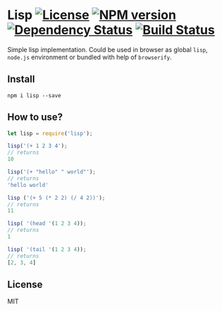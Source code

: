 # Lisp [![License][LicenseIMGURL]][LicenseURL] [![NPM version][NPMIMGURL]][NPMURL] [![Dependency Status][DependencyStatusIMGURL]][DependencyStatusURL] [![Build Status][BuildStatusIMGURL]][BuildStatusURL]

Simple lisp implementation. Could be used in browser as global `lisp`, `node.js` environment or bundled with help of `browserify`.

## Install

```
npm i lisp --save
```

## How to use?

```js
let lisp = require('lisp');

lisp('(+ 1 2 3 4');
// returns
10

lisp('(+ "hello" " world"');
// returns
'hello world'

lisp ('(+ 5 (* 2 2) (/ 4 2))');
// returns
11

lisp( '(head '(1 2 3 4));
// returns
1

lisp( '(tail '(1 2 3 4));
// returns
[2, 3, 4]

```

## License

MIT

[NPMIMGURL]:                https://img.shields.io/npm/v/lisp.svg?style=flat
[BuildStatusIMGURL]:        https://img.shields.io/travis/coderaiser/lisp/master.svg?style=flat
[DependencyStatusIMGURL]:   https://img.shields.io/gemnasium/coderaiser/lisp.svg?style=flat
[LicenseIMGURL]:            https://img.shields.io/badge/license-MIT-317BF9.svg?style=flat
[NPMURL]:                   https://npmjs.org/package/lisp "npm"
[BuildStatusURL]:           https://travis-ci.org/coderaiser/lisp  "Build Status"
[DependencyStatusURL]:      https://gemnasium.com/coderaiser/lisp "Dependency Status"
[LicenseURL]:               https://tldrlegal.com/license/mit-license "MIT License"

